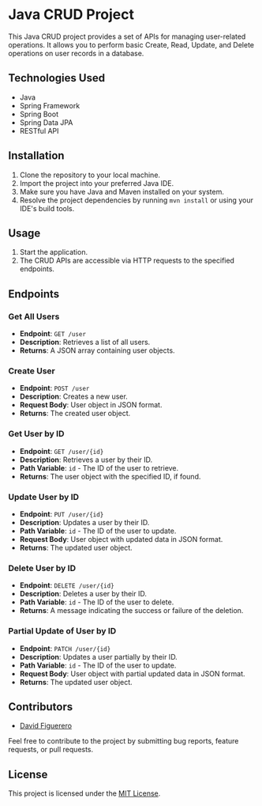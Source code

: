 # Java CRUD Project

This Java CRUD project provides a set of APIs for managing user-related operations. It allows you to perform basic Create, Read, Update, and Delete operations on user records in a database.

## Technologies Used

- Java
- Spring Framework
- Spring Boot
- Spring Data JPA
- RESTful API

## Installation

1. Clone the repository to your local machine.
2. Import the project into your preferred Java IDE.
3. Make sure you have Java and Maven installed on your system.
4. Resolve the project dependencies by running `mvn install` or using your IDE's build tools.

## Usage

1. Start the application.
2. The CRUD APIs are accessible via HTTP requests to the specified endpoints.

## Endpoints

### Get All Users

- **Endpoint**: `GET /user`
- **Description**: Retrieves a list of all users.
- **Returns**: A JSON array containing user objects.

### Create User

- **Endpoint**: `POST /user`
- **Description**: Creates a new user.
- **Request Body**: User object in JSON format.
- **Returns**: The created user object.

### Get User by ID

- **Endpoint**: `GET /user/{id}`
- **Description**: Retrieves a user by their ID.
- **Path Variable**: `id` - The ID of the user to retrieve.
- **Returns**: The user object with the specified ID, if found.

### Update User by ID

- **Endpoint**: `PUT /user/{id}`
- **Description**: Updates a user by their ID.
- **Path Variable**: `id` - The ID of the user to update.
- **Request Body**: User object with updated data in JSON format.
- **Returns**: The updated user object.

### Delete User by ID

- **Endpoint**: `DELETE /user/{id}`
- **Description**: Deletes a user by their ID.
- **Path Variable**: `id` - The ID of the user to delete.
- **Returns**: A message indicating the success or failure of the deletion.

### Partial Update of User by ID

- **Endpoint**: `PATCH /user/{id}`
- **Description**: Updates a user partially by their ID.
- **Path Variable**: `id` - The ID of the user to update.
- **Request Body**: User object with partial updated data in JSON format.
- **Returns**: The updated user object.

## Contributors

- [David Figuerero](https://github.com/davidfiguero)

Feel free to contribute to the project by submitting bug reports, feature requests, or pull requests.

## License

This project is licensed under the [MIT License](LICENSE).

